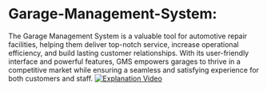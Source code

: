 # Garage-Management-System:
The Garage Management System is a valuable tool for automotive repair facilities, helping them deliver top-notch service, increase operational efficiency, 
and build lasting customer relationships. With its user-friendly interface and powerful features, GMS empowers garages to thrive in a competitive market while 
ensuring a seamless and satisfying experience for both customers and staff.
[![Explanation Video](https://img.youtube.com/vi/jY_YVQkFIvg/0.jpg)](https://www.youtube.com/watch?v=jY_YVQkFIvg)
